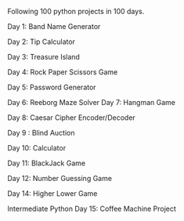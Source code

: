 Following 100 python projects in 100 days.

Day 1: Band Name Generator

Day 2: Tip Calculator

Day 3: Treasure Island

Day 4: Rock Paper Scissors Game

Day 5: Password Generator

Day 6: Reeborg Maze Solver
Day 7: Hangman Game

Day 8: Caesar Cipher Encoder/Decoder

Day 9 : Blind Auction

Day 10: Calculator

Day 11: BlackJack Game

Day 12: Number Guessing Game

Day 14: Higher Lower Game

Intermediate Python
Day 15: Coffee Machine Project
